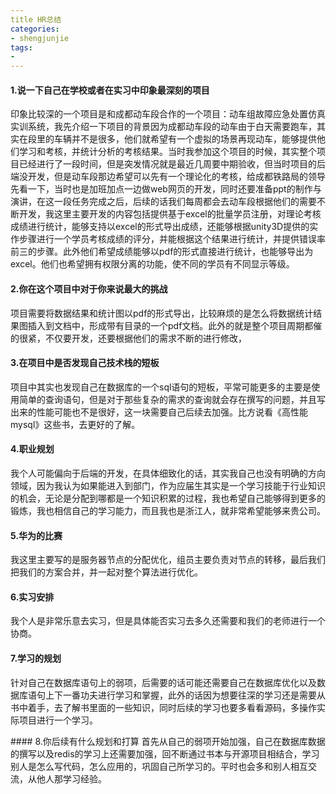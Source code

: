 ```yaml
---
title HR总结
categories:
- shengjunjie
tags:
-  
---
```


#### 1.说一下自己在学校或者在实习中印象最深刻的项目
印象比较深的一个项目是和成都动车段合作的一个项目：动车组故障应急处置仿真实训系统，我先介绍一下项目的背景因为成都动车段的动车由于白天需要跑车，其实在段里的车辆并不是很多，他们就希望有一个虚拟的场景再现动车，能够提供他们学习和考核，并统计分析的考核结果。当时我参加这个项目的时候，其实整个项目已经进行了一段时间，但是突发情况就是最近几周要中期验收，但当时项目的后端没开发，但是动车段那边希望可以先有一个理论化的考核，给成都铁路局的领导先看一下，当时也是加班加点一边做web网页的开发，同时还要准备ppt的制作与演讲，在这一段任务完成之后，后续的话我们每周都会去动车段根据他们的需要不断开发，我这里主要开发的内容包括提供基于excel的批量学员注册，对理论考核成绩进行统计，能够支持以excel的形式导出成绩，还能够根据unity3D提供的实作步骤进行一个学员考核成绩的评分，并能根据这个结果进行统计，并提供错误率前三的步骤。此外他们希望成绩能够以pdf的形式直接进行统计，也能够导出为excel。他们也希望拥有权限分离的功能，使不同的学员有不同显示等级。

#### 2.你在这个项目中对于你来说最大的挑战
项目需要将数据结果和统计图以pdf的形式导出，比较麻烦的是怎么将数据统计结果图插入到文档中，形成带有目录的一个pdf文档。此外的就是整个项目周期都催的很紧，不仅要开发，还要根据他们的需求不断的进行修改，

#### 3.在项目中是否发现自己技术栈的短板
项目中其实也发现自己在数据库的一个sql语句的短板，平常可能更多的主要是使用简单的查询语句，但是对于那些复杂的需求的查询就会存在撰写的问题，并且写出来的性能可能也不是很好，这一块需要自己后续去加强。比方说看《高性能mysql》这些书，去更好的了解。

#### 4.职业规划
我个人可能偏向于后端的开发，在具体细致化的话，其实我自己也没有明确的方向领域，因为我认为如果能进入到部门，作为应届生其实是一个学习技能于行业知识的机会，无论是分配到哪都是一个知识积累的过程，我也希望自己能够得到更多的锻炼，我也相信自己的学习能力，而且我也是浙江人，就非常希望能够来贵公司。

#### 5.华为的比赛
我这里主要写的是服务器节点的分配优化，组员主要负责对节点的转移，最后我们把我们的方案合并，并一起对整个算法进行优化。

#### 6.实习安排
我个人是非常乐意去实习，但是具体能否实习去多久还需要和我们的老师进行一个协商。

#### 7.学习的规划
针对自己在数据库语句上的弱项，后需要的话可能还需要自己在数据库优化以及数据库语句上下一番功夫进行学习和掌握，此外的话因为想要往深的学习还是需要从书中着手，去了解书里面的一些知识，同时后续的学习也要多看看源码，多操作实际项目进行一个学习。

#### 8.你后续有什么规划和打算
首先从自己的弱项开始加强，自己在数据库数据的撰写以及redis的学习上还需要加强，回不断通过书本与开源项目相结合，学习别人是怎么写代码，怎么应用的，巩固自己所学习的。平时也会多和别人相互交流，从他人那学习经验。

